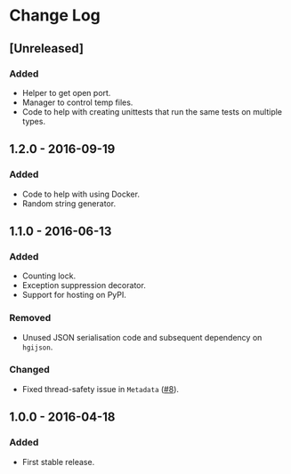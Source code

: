 # Change Log
## [Unreleased]
### Added
- Helper to get open port.
- Manager to control temp files.
- Code to help with creating unittests that run the same tests on multiple types.

## 1.2.0 - 2016-09-19
### Added
- Code to help with using Docker.
- Random string generator.

## 1.1.0 - 2016-06-13
### Added
- Counting lock.
- Exception suppression decorator.
- Support for hosting on PyPI.

### Removed
- Unused JSON serialisation code and subsequent dependency on `hgijson`.

### Changed
- Fixed thread-safety issue in `Metadata` ([#8](https://github.com/wtsi-hgi/python-common/issues/8)).

## 1.0.0 - 2016-04-18
### Added
- First stable release.
